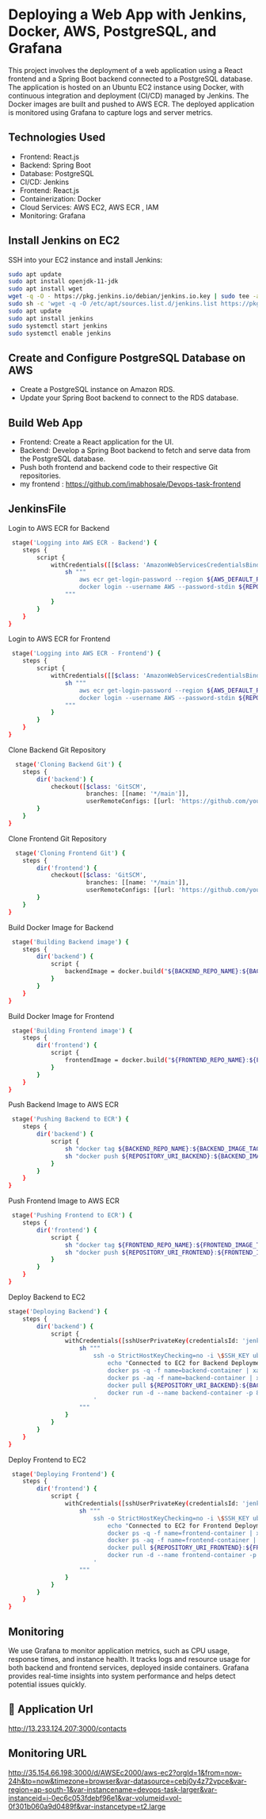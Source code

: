 
# Deploying a Web App with Jenkins, Docker, AWS, PostgreSQL, and Grafana

This project involves the deployment of a web application using a React frontend and a Spring Boot backend connected to a PostgreSQL database. The application is hosted on an Ubuntu EC2 instance using Docker, with continuous integration and deployment (CI/CD) managed by Jenkins. The Docker images are built and pushed to AWS ECR. The deployed application is monitored using Grafana to capture logs and server metrics.
## Technologies Used

- Frontend: React.js
- Backend: Spring Boot
- Database: PostgreSQL
- CI/CD: Jenkins
- Frontend: React.js
- Containerization: Docker
- Cloud Services: AWS EC2, AWS ECR , IAM
- Monitoring: Grafana


## Install Jenkins on EC2

SSH into your EC2 instance and install Jenkins:

```bash
sudo apt update
sudo apt install openjdk-11-jdk
sudo apt install wget
wget -q -O - https://pkg.jenkins.io/debian/jenkins.io.key | sudo tee -a /etc/apt/trusted.gpg.d/jenkins.asc
sudo sh -c 'wget -q -O /etc/apt/sources.list.d/jenkins.list https://pkg.jenkins.io/debian/jenkins.io.list'
sudo apt update
sudo apt install jenkins
sudo systemctl start jenkins
sudo systemctl enable jenkins

```
    
## Create and Configure PostgreSQL Database on AWS

 - Create a PostgreSQL instance on Amazon RDS.
 - Update your Spring Boot backend to connect to the RDS database.

## Build Web App

- Frontend: Create a React application for the UI.
- Backend: Develop a Spring Boot backend to fetch and serve data from the PostgreSQL database.
- Push both frontend and backend code to their respective Git repositories.
- my frontend : https://github.com/imabhosale/Devops-task-frontend
## JenkinsFile

Login to AWS ECR for Backend

```bash
 stage('Logging into AWS ECR - Backend') {
    steps {
        script {
            withCredentials([[$class: 'AmazonWebServicesCredentialsBinding', credentialsId: 'aws-credentials-id']]) {
                sh """
                    aws ecr get-login-password --region ${AWS_DEFAULT_REGION} | \
                    docker login --username AWS --password-stdin ${REPOSITORY_URI_BACKEND}
                """
            }
        }
    }
}

```

 Login to AWS ECR for Frontend

```bash
 stage('Logging into AWS ECR - Frontend') {
    steps {
        script {
            withCredentials([[$class: 'AmazonWebServicesCredentialsBinding', credentialsId: 'aws-credentials-id']]) {
                sh """
                    aws ecr get-login-password --region ${AWS_DEFAULT_REGION} | \
                    docker login --username AWS --password-stdin ${REPOSITORY_URI_FRONTEND}
                """
            }
        }
    }
}

```

Clone Backend Git Repository

```bash
  stage('Cloning Backend Git') {
    steps {
        dir('backend') {
            checkout([$class: 'GitSCM', 
                      branches: [[name: '*/main']], 
                      userRemoteConfigs: [[url: 'https://github.com/your-repo/backend-repo.git']]])
        }
    }
}

```

 Clone Frontend Git Repository

```bash
  stage('Cloning Frontend Git') {
    steps {
        dir('frontend') {
            checkout([$class: 'GitSCM', 
                      branches: [[name: '*/main']], 
                      userRemoteConfigs: [[url: 'https://github.com/your-repo/frontend-repo.git']]])
        }
    }
}

```

Build Docker Image for Backend

```bash
 stage('Building Backend image') {
    steps {
        dir('backend') {
            script {
                backendImage = docker.build("${BACKEND_REPO_NAME}:${BACKEND_IMAGE_TAG}", "-f Dockerfile .")
            }
        }
    }
}

```

 Build Docker Image for Frontend

```bash
 stage('Building Frontend image') {
    steps {
        dir('frontend') {
            script {
                frontendImage = docker.build("${FRONTEND_REPO_NAME}:${FRONTEND_IMAGE_TAG}", "-f Dockerfile .")
            }
        }
    }
}

```

Push Backend Image to AWS ECR
```bash
 stage('Pushing Backend to ECR') {
    steps {
        dir('backend') {
            script {
                sh "docker tag ${BACKEND_REPO_NAME}:${BACKEND_IMAGE_TAG} ${REPOSITORY_URI_BACKEND}:${BACKEND_IMAGE_TAG}"
                sh "docker push ${REPOSITORY_URI_BACKEND}:${BACKEND_IMAGE_TAG}"
            }
        }
    }
}

```
 Push Frontend Image to AWS ECR

```bash
 stage('Pushing Frontend to ECR') {
    steps {
        dir('frontend') {
            script {
                sh "docker tag ${FRONTEND_REPO_NAME}:${FRONTEND_IMAGE_TAG} ${REPOSITORY_URI_FRONTEND}:${FRONTEND_IMAGE_TAG}"
                sh "docker push ${REPOSITORY_URI_FRONTEND}:${FRONTEND_IMAGE_TAG}"
            }
        }
    }
}

```
Deploy Backend to EC2

```bash
stage('Deploying Backend') {
    steps {
        dir('backend') {
            script {
                withCredentials([sshUserPrivateKey(credentialsId: 'jenkins-ec2-key', keyFileVariable: 'SSH_KEY')]) {
                    sh """
                        ssh -o StrictHostKeyChecking=no -i \$SSH_KEY ubuntu@${BACKEND_IP} '
                            echo "Connected to EC2 for Backend Deployment" &&
                            docker ps -q -f name=backend-container | xargs -r docker stop &&
                            docker ps -aq -f name=backend-container | xargs -r docker rm &&
                            docker pull ${REPOSITORY_URI_BACKEND}:${BACKEND_IMAGE_TAG} &&
                            docker run -d --name backend-container -p 8082:7517 ${REPOSITORY_URI_BACKEND}:${BACKEND_IMAGE_TAG}
                        '
                    """
                }
            }
        }
    }
}

```
 Deploy Frontend to EC2

```bash
 stage('Deploying Frontend') {
    steps {
        dir('frontend') {
            script {
                withCredentials([sshUserPrivateKey(credentialsId: 'jenkins-ec2-key', keyFileVariable: 'SSH_KEY')]) {
                    sh """
                        ssh -o StrictHostKeyChecking=no -i \$SSH_KEY ubuntu@${FRONTEND_IP} '
                            echo "Connected to EC2 for Frontend Deployment" &&
                            docker ps -q -f name=frontend-container | xargs -r docker stop &&
                            docker ps -aq -f name=frontend-container | xargs -r docker rm &&
                            docker pull ${REPOSITORY_URI_FRONTEND}:${FRONTEND_IMAGE_TAG} &&
                            docker run -d --name frontend-container -p 3000:3000 ${REPOSITORY_URI_FRONTEND}:${FRONTEND_IMAGE_TAG}
                        '
                    """
                }
            }
        }
    }
}

```



## Monitoring

We use Grafana to monitor application metrics, such as CPU usage, response times, and instance health. It tracks logs and resource usage for both backend and frontend services, deployed inside containers. Grafana provides real-time insights into system performance and helps detect potential issues quickly.



## 🚀 Application Url
http://13.233.124.207:3000/contacts


## Monitoring URL

http://35.154.66.198:3000/d/AWSEc2000/aws-ec2?orgId=1&from=now-24h&to=now&timezone=browser&var-datasource=cebj0y4z72vpce&var-region=ap-south-1&var-instancename=devops-task-larger&var-instanceid=i-0ec6c053fdebf96e1&var-volumeid=vol-0f301b060a9d0489f&var-instancetype=t2.large